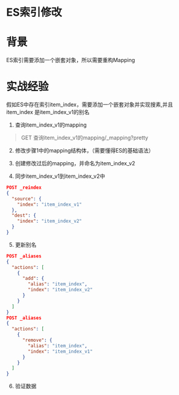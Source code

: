 # ES索引修改

# 背景

ES索引需要添加一个嵌套对象，所以需要重构Mapping

# 实战经验

假如ES中存在索引item_index，需要添加一个嵌套对象并实现搜素,并且 item_index 是item_index_v1的别名

1. 查询item_index_v1的mapping
> GET 查询item_index_v1的mapping/_mapping?pretty

2. 修改步骤1中的mapping结构体，（需要懂得ES的基础语法）

3. 创建修改过后的mapping，并命名为item_index_v2

4. 同步item_index_v1到item_index_v2中
```json
POST _reindex
{
  "source": {
    "index": "item_index_v1"
  },
  "dest": {
    "index": "item_index_v2"
  }
}
```
5. 更新别名
```json
POST _aliases
{
  "actions": [
    {
      "add": {
        "alias": "item_index",
        "index": "item_index_v2"
      }
    }
  ]
}
POST _aliases
{
  "actions": [
    {
      "remove": {
        "alias": "item_index",
        "index": "item_index_v1"
      }
    }
  ]
}

```
6. 验证数据
